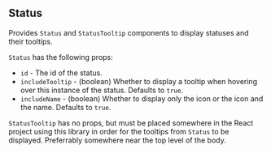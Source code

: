 ## Status

Provides `Status` and `StatusTooltip` components to display statuses and their tooltips.

`Status` has the following props:
- `id` - The id of the status.
- `includeTooltip` - (boolean) Whether to display a tooltip when hovering over this instance of the status. Defaults to `true`.
- `includeName` - (boolean) Whether to display only the icon or the icon and the name. Defaults to `true`.

`StatusTooltip` has no props, but must be placed somewhere in the React project using this library in order for the tooltips from `Status` to be displayed. Preferrably somewhere near the top level of the body.
